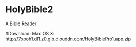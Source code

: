# HolyBible2
A Bible Reader

#Download:
Mac OS X: 
http://7xpoh1.dl1.z0.glb.clouddn.com/HolyBiblePro1.app.zip
